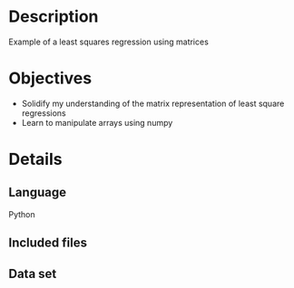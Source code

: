 # Description

Example of a least squares regression using matrices

# Objectives
* Solidify my understanding of the matrix representation of least square regressions
* Learn to manipulate arrays using numpy

# Details

## Language

Python

## Included files

## Data set

